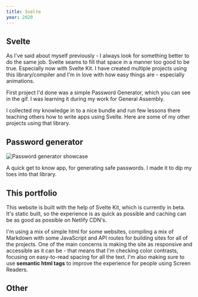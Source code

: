 ```yaml
---
title: Svelte
year: 2020
---
```


<style>
    article { @apply prose prose-invert prose-xl mb-32; }
    img { @apply rounded-lg; }
</style>

<article>

# Svelte

As I've said about myself previously - I always look for something better to do the same job. Svelte seams to fill that space in a manner too good to be true. Especially now with Svelte Kit. I have created multiple projects using this library/compiler and I'm in love with how easy things are - especially animations. 

First project I'd done was a simple Password Generator, which you can see in the gif. I was learning it during my work for General Assembly. 

I collected my knowledge in to a nice bundle and run few lessons there teaching others how to write apps using Svelte. Here are some of my other projects using that library. 

## Password generator

![Password generator showcase](/projects/passgen.gif)

A quick get to know app, for generating safe passwords. I made it to dip my toes into that library. 

## This portfolio

This website is built with the help of Svelte Kit, which is currently in beta. It's static built, so the experience is as quick as possible and caching can be as good as possible on Netlify CDN's.

I'm using a mix of simple html for some websites, compiling a mix of Markdown with some JavaScript and API routes for building sites for all of the projects. 
One of the main concerns is making the site as responsive and accessible as it can be - that means that I'm checking color contrasts, focusing on easy-to-read spacing for all the text. 
I'm also making sure to use __semantic html tags__ to improve the experience for people using Screen Readers. 

## Other 

</article>